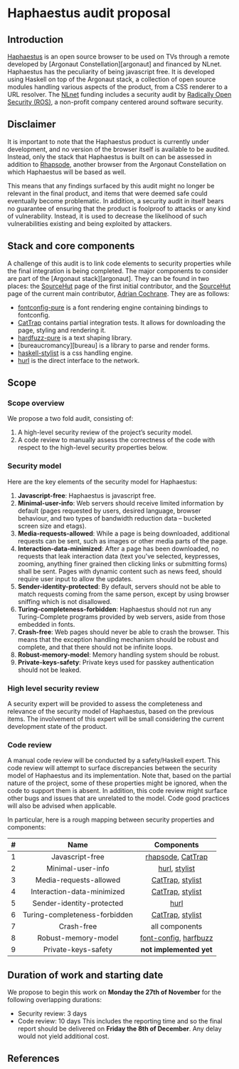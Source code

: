 # Haphaestus audit proposal

## Introduction

[Haphaestus][haphaestus] is an open source browser to be used on TVs through a remote developed by [Argonaut Constellation][argonaut] and financed by NLnet. Haphaestus has the peculiarity of being javascript free. It is developed using Haskell on top of the Argonaut stack, a collection of open source modules handling various aspects of the product, from a CSS renderer to a URL resolver. The [NLnet][nlnet] funding includes a security audit by [Radically Open Security (ROS)][ros], a non-profit company centered around software security. 

## Disclaimer

It is important to note that the Haphaestus product is currently under development, and no version of the browser itself is available to be audited. Instead, only the stack that Haphaestus is built on can be assessed in addition to [Rhapsode][rhapsode], another browser from the Argonaut Constellation on which Haphaestus will be based as well.

This means that any findings surfaced by this audit might no longer be relevant in the final product, and items that were deemed safe could eventually become problematic. In addition, a security audit in itself bears no guarantee of ensuring that the product is foolproof to attacks or any kind of vulnerability. Instead, it is used to decrease the likelihood of such vulnerabilities existing and being exploited by attackers.

## Stack and core components

A challenge of this audit is to link code elements to security properties while the final integration is being completed. The major components to consider are part of the [Argonaut stack][argonaut]. They can be found in two places: the [SourceHut][jaro] page of the first initial contributor, and the [SourceHut][alcinnz] page of the current main contributor, [Adrian Cochrane][adrian]. They are as follows:

- [fontconfig-pure][fontconfig] is a font rendering engine containing bindings to fontconfig.
- [CatTrap][cattrap] contains partial integration tests. It allows for downloading the page, styling and rendering it.
- [hardfuzz-pure][harfbuzz] is a text shaping library.
- [bureaucromancy][bureau] is a library to parse and render forms.
- [haskell-stylist][stylist] is a css handling engine.
- [hurl][hurl] is the direct interface to the network.

## Scope

### Scope overview

We propose a two fold audit, consisting of:

1. A high-level security review of the project’s security model.
2. A code review to manually assess the correctness of the code with respect to the high-level security properties below.

### Security model

Here are the key elements of the security model for Haphaestus:

1. **Javascript-free**: Haphaestus is javascript free.
1. **Minimal-user-info**: Web servers should receive limited information by default (pages requested by users, desired language, browser behaviour, and two types of bandwidth reduction data – bucketed screen size and etags).
3. **Media-requests-allowed**: While a page is being downloaded, additional requests can be sent, such as images or other media parts of the page.
4. **Interaction-data-minimized**: After a page has been downloaded, no requests that leak interaction data (text you've selected, keypresses, zooming, anything finer grained then clicking links or submitting forms) shall be sent. Pages with dynamic content such as news feed, should require user input to allow the updates.
5. **Sender-identity-protected**: By default, servers should not be able to match requests coming from the same person, except by using browser sniffing which is not disallowed.
6. **Turing-completeness-forbidden**: Haphaestus should not run any Turing-Complete programs provided by web servers, aside from those embedded in fonts.
7. **Crash-free**: Web pages should never be able to crash the browser. This means that the exception handling mechanism should be robust and complete, and that there should not be infinite loops.
8. **Robust-memory-model**: Memory handling system should be robust.
9. **Private-keys-safety**: Private keys used for passkey authentication should not be leaked.

### High level security review

A security expert will be provided to assess the completeness and relevance of the security model of Haphaestus, based on the previous items. The involvement of this expert will be small considering the current development state of the product.

### Code review

A manual code review will be conducted by a safety/Haskell expert. This code review will attempt to surface discrepancies between the security model of Haphaestus and its implementation. Note that, based on the partial nature of the project, some of these properties might be ignored, when the code to support them is absent. In addition, this code review might surface other bugs and issues that are unrelated to the model. Code good practices will also be advised when applicable.

In particular, here is a rough mapping between security properties and components:

|#|Name|Components|
|:---:|:---:|:---:|
|1|Javascript-free|[rhapsode][rhapsode], [CatTrap][cattrap]|
|2|Minimal-user-info|[hurl][hurl], [stylist][stylist]|
|3|Media-requests-allowed|[CatTrap][cattrap], [stylist][stylist]|
|4|Interaction-data-minimized|[CatTrap][cattrap], [stylist][stylist]|
|5|Sender-identity-protected|[hurl][hurl]|
|6|Turing-completeness-forbidden|[CatTrap][cattrap], [stylist][stylist]|
|7|Crash-free|all components|
|8|Robust-memory-model|[font-config][fontconfig], [harfbuzz][harfbuzz]|
|9|Private-keys-safety|**not implemented yet**|

## Duration of work and starting date

We propose to begin this work on **Monday the 27th of November** for the following overlapping durations:
- Security review: 3 days
- Code review: 10 days
This includes the reporting time and so the final report should be delivered on **Friday the 8th of December**. Any delay would not yield additional cost.

## References

[aconstel]: https://argonaut-constellation.org/
[haphaestus]: https://haphaestus.org/
[jaro]: https://git.argonaut-constellation.org/~jaro/
[balkon]: https://git.argonaut-constellation.org/~jaro/balkon
[alcinnz]: https://git.argonaut-constellation.org/~alcinnz/
[fontconfig]: https://git.argonaut-constellation.org/~alcinnz/fontconfig-pure
[harfbuzz]: https://git.argonaut-constellation.org/~alcinnz/harfbuzz-pure
[rhapsode]: https://git.argonaut-constellation.org/~alcinnz/rhapsode
[bureaucromancy]: https://git.argonaut-constellation.org/~alcinnz/bureaucromancy
[stylist]: https://git.argonaut-constellation.org/~alcinnz/haskell-stylist
[cattrap]: https://git.argonaut-constellation.org/~alcinnz/CatTrap
[hurl]: https://git.argonaut-constellation.org/~alcinnz/hurl
[nlnet]: https://nlnet.nl/
[ros]: https://www.radicallyopensecurity.com/
[adrian]: https://adrian.geek.nz/

